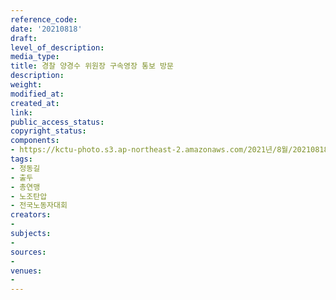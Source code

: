 ```yaml
---
reference_code: 
date: '20210818'
draft: 
level_of_description: 
media_type: 
title: 경찰 양경수 위원장 구속영장 통보 방문
description: 
weight: 
modified_at: 
created_at: 
link: 
public_access_status: 
copyright_status: 
components:
- https://kctu-photo.s3.ap-northeast-2.amazonaws.com/2021년/8월/20210818-경찰+양경수+위원장+구속영장+통보+방문_정동길_출두_총연맹_노조탄압_전국노동자대회/_1D20517.jpg
tags:
- 정동길
- 출두
- 총연맹
- 노조탄압
- 전국노동자대회
creators:
- 
subjects:
- 
sources:
- 
venues:
- 
---
```

